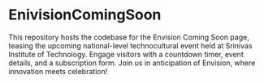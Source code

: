 # EnivisionComingSoon
This repository hosts the codebase for the Envision Coming Soon page, teasing the upcoming national-level technocultural event held at Srinivas Institute of Technology. Engage visitors with a countdown timer, event details, and a subscription form. Join us in anticipation of Envision, where innovation meets celebration!
